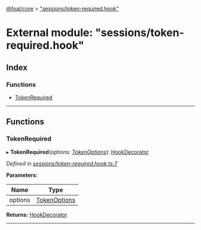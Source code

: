 [@foal/core](../README.md) > ["sessions/token-required.hook"](../modules/_sessions_token_required_hook_.md)

# External module: "sessions/token-required.hook"

## Index

### Functions

* [TokenRequired](_sessions_token_required_hook_.md#tokenrequired)

---

## Functions

<a id="tokenrequired"></a>

###  TokenRequired

▸ **TokenRequired**(options: *[TokenOptions](../interfaces/_sessions_token_hook_.tokenoptions.md)*): [HookDecorator](_core_hooks_.md#hookdecorator)

*Defined in [sessions/token-required.hook.ts:7](https://github.com/FoalTS/foal/blob/aac11366/packages/core/src/sessions/token-required.hook.ts#L7)*

**Parameters:**

| Name | Type |
| ------ | ------ |
| options | [TokenOptions](../interfaces/_sessions_token_hook_.tokenoptions.md) |

**Returns:** [HookDecorator](_core_hooks_.md#hookdecorator)

___

